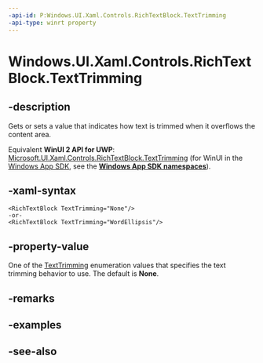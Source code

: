```yaml
---
-api-id: P:Windows.UI.Xaml.Controls.RichTextBlock.TextTrimming
-api-type: winrt property
---
```


<!-- Property syntax
public Windows.UI.Xaml.TextTrimming TextTrimming { get;  set; }
-->

# Windows.UI.Xaml.Controls.RichTextBlock.TextTrimming

## -description
Gets or sets a value that indicates how text is trimmed when it overflows the content area.

Equivalent **WinUI 2 API for UWP**: [Microsoft.UI.Xaml.Controls.RichTextBlock.TextTrimming](/windows/winui/api/microsoft.ui.xaml.controls.richtextblock.texttrimming) (for WinUI in the [Windows App SDK](/windows/apps/windows-app-sdk/), see the **[Windows App SDK namespaces](/windows/windows-app-sdk/api/winrt/)**).

## -xaml-syntax
```xaml
<RichTextBlock TextTrimming="None"/>
-or-
<RichTextBlock TextTrimming="WordEllipsis"/>
```


## -property-value
One of the [TextTrimming](../windows.ui.xaml/texttrimming.md) enumeration values that specifies the text trimming behavior to use. The default is **None**.

## -remarks

## -examples

## -see-also
